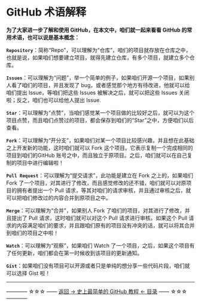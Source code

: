 # GitHub 术语解释

**为了大家进一步了解和使用 GitHub，在本文中，咱们就一起来看看 GitHub 的常用术语，也可以说是基本概念：**


**`Repository`**：简称“Repo”，可以理解为“仓库”，咱们的项目就存放在仓库之中，也就是说，如果咱们想要建立项目，就得先建立仓库，有多个项目，就建立多个仓库。

**`Issues`**：可以理解为“问题”，举一个简单的例子，如果咱们开源一个项目，如果别人看了咱们的项目，并且发现了 bug，或者感觉那个地方有待改进，他就可以给咱们提出 Issue，等咱们把这些 Issues 被解决之后，就可以把这些 Issues 关闭啦；反之，咱们也可以给他人提出 Issue.

**`Star`**：可以理解为“点赞”，当咱们感觉某一个项目做的比较好之后，就可以为这个项目点赞，而且咱们点赞过的项目，都会保存到咱们的“Star”之中，方便咱们以后查看。

**`Fork`**：可以理解为“开分支”，如果咱们对某一个项目比较感兴趣，并且想在此基础之上开发新的功能，这时咱们就可以 Fork 这个项目。它表示复制一个完成相同的项目到咱们的GitHub 账号之中，而且独立于原项目。之后，咱们就可以在自己复制的项目中进行编辑啦！

**`Pull Request`**：可以理解为“提交请求”，此功能是建立在 Fork 之上的，如果咱们 Fork 了一个项目，对其进行了修改，而且感觉修改的还不错，咱们就可以对原项目的拥有者提出一个 Pull 请求，等其对咱们的请求审核，并且通过审核之后，就可以把咱们修改过的内容合并到原项目之中。

**`Merge`**：可以理解为“合并”，如果别人 Fork 了咱们的项目，对其进行了修改，并且提出了 Pull 请求，这时咱们就可以对这个 Pull 请求进行审核。如果这个 Pull 请求的内容满足咱们的要求，并且跟咱们原有的项目没有冲突的话，就可以将其合并到咱们的项目之中啦！

**`Watch`**：可以理解为“观察”，如果咱们 Watch 了一个项目，之后，如果这个项目有了任何更新，咱们都会在第一时候收到该项目的更新通知。

**`Gist`**：如果咱们没有项目可以开源或者只是单纯的想分享一些代码片段，咱们就可以选择 Gist 啦！



----------
———— ☆☆☆ —— [返回 -> 史上最简单的 GitHub 教程 <- 目录](https://github.com/guobinhit/cg-blog/blob/master/articles/github/GITHUB_README.md) —— ☆☆☆ ————
